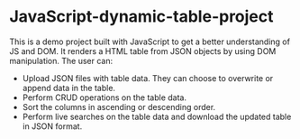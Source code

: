# JavaScript-dynamic-table-project

This is a demo project built with JavaScript to get a better understanding of JS and DOM. It renders a HTML table from JSON objects by using DOM manipulation. The user can:

- Upload JSON files with table data. They can choose to overwrite or append data in the table.
- Perform CRUD operations on the table data.
- Sort the columns in ascending or descending order.
- Perform live searches on the table data and download the updated table in JSON format.
